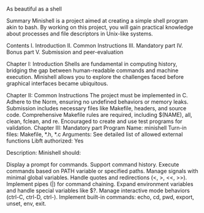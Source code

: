 As beautiful as a shell

Summary
Minishell is a project aimed at creating a simple shell program akin to bash. By working on this project, you will gain practical knowledge about processes and file descriptors in Unix-like systems.

Contents
I. Introduction
II. Common Instructions
III. Mandatory part
IV. Bonus part
V. Submission and peer-evaluation

Chapter I: Introduction
Shells are fundamental in computing history, bridging the gap between human-readable commands and machine execution. Minishell allows you to explore the challenges faced before graphical interfaces became ubiquitous.

Chapter II: Common Instructions
The project must be implemented in C.
Adhere to the Norm, ensuring no undefined behaviors or memory leaks.
Submission includes necessary files like Makefile, headers, and source code.
Comprehensive Makefile rules are required, including $(NAME), all, clean, fclean, and re.
Encouraged to create and use test programs for validation.
Chapter III: Mandatory part
Program Name: minishell
Turn-in files: Makefile, *.h, *.c
Arguments: See detailed list of allowed external functions
Libft authorized: Yes

Description:
Minishell should:

Display a prompt for commands.
Support command history.
Execute commands based on PATH variable or specified paths.
Manage signals with minimal global variables.
Handle quotes and redirections (<, >, <<, >>).
Implement pipes (|) for command chaining.
Expand environment variables and handle special variables like $?.
Manage interactive mode behaviors (ctrl-C, ctrl-D, ctrl-\).
Implement built-in commands: echo, cd, pwd, export, unset, env, exit.
